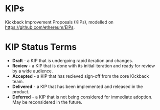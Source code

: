 # KIPs 

Kickback Improvement Proposals (KIPs), modelled on https://github.com/ethereum/EIPs.

# KIP Status Terms
* **Draft** - a KIP that is undergoing rapid iteration and changes.
* **Review** - a KIP that is done with its initial iteration and ready for review by a wide audience.
* **Accepted** - a KIP that has recieved sign-off from the core Kickback team.
* **Delivered** - a KIP that has been implemented and released in the product.
* **Deferred** - a KIP that is not being considered for immediate adoption. May be reconsidered in the future.

